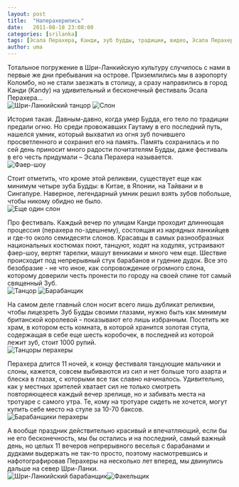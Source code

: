 ```yaml
---
layout: post
title:  "Наперахерились"
date:   2011-08-18 23:08:00
categories: [srilanka]
tags: [Эсала Перахера, Канди, зуб будды, традиции, видео, Эсала Перахера, Канди, традиции, зуб будды]
author: uma
---
```


Тотальное погружение в Шри-Ланкийскую культуру случилось с нами в первые же дни пребывания на острове. Приземлились мы в аэропорту  Коломбо, но не стали заезжать в столицу, а сразу направились в город Канди (Kandy) на удивительный и бесконечный фестиваль Эсала Перахера…    
![Шри-Ланкийский танцор](/esala-perahera/perahera-dancer-thumb.jpg) ![Слон](/esala-perahera/elefant-thumb.jpg)

История такая. Давным-давно, когда умер Будда, его тело по традиции предали огню. Но среди провожавших Гаутаму в его последний путь, нашелся умник, который выхватил из огня зуб почившего просветленного и сохранил его на память. Память сохранилась и по сей день приносит много радости почитателям Будды, даже фестиваль в его честь придумали – Эсала Перахера называется.   
![Фаер-шоу](/esala-perahera/fire-show-thumb.jpg)

Стоит отметить, что кроме этой реликвии, существует еще как минимум четыре зуба Будды: в  Китае, в Японии, на Тайвани и в Сингапуре. Наверное, легендарный умник решил взять зубов побольше, чтобы никому обидно не было.   
![Еще один слон](/esala-perahera/blue-elephant-thumb.jpg)

Про фестиваль. Каждый вечер по улицам Канди проходит длиннющая процессия (перахера по-здешнему),  состоящая из нарядных ланкийцев и где-то около семидесяти слонов. Красавцы в самых разнообразных национальных костюмах поют, танцуют, ходят на ходулях, устраивают фаер-шоу, вертят тарелки, машут вениками и много чем еще. Шествие происходит под непрерывный стук барабанов и гудение дудок. Все это безобразие - не что иное, как сопровождение огромного слона, которому доверили честь пронести по городу на своей спине тот самый священный Зуб.   
![Танцор](/esala-perahera/crazy-dancer-thumb.jpg) ![Барабанщик](/esala-perahera/perahera-drammer-thumb.jpg)

На самом деле главный слон носит всего лишь дубликат реликвии,  чтобы лицезреть Зуб Будды своими глазами, нужно быть как минимум британской королевой - показывают его лишь избранным. Посетить  же храм, в котором есть комната, в которой хранится золотая ступа, содержащая в себе еще шесть коробочек, в последней из которой лежит зуб, стоит 1000 рупий.    
![Танцоры перахеры](/esala-perahera/perahera-dancers-thumb.jpg)

Перахера длится  11 ночей, к концу фестиваля танцующие мальчики и слоны, кажется, совсем выбиваются из сил и нет больше того азарта и блеска в глазах, с которыми все так славно начиналось. Удивительно, как у местных зрителей хватает сил не только смотреть повторяющееся  каждый вечер зрелище, но и забивать места на тротуаре с самого утра. Те, кому на тротуаре сидеть не хочется, могут купить себе место на стуле за 10-70 баксов.   
![Барабанщики перахеры](/esala-perahera/perahera-drammers-thumb.jpg)

А вообще праздник действительно красивый и впечатляющий, если бы не его бесконечность, мы бы остались и на последний, самый важный день, но целых 11 вечеров непрерывного веселья с барабанами и дудками выдержать не так-то просто, поэтому насмотревшись и нафотографировав  Перахеры на несколько лет вперед, мы двинулись дальше на север Шри-Ланки.    
![Шри-Ланкийский барабанщик](/esala-perahera/sri-lankian-drammer-thumb.jpg)![Факельщик](/esala-perahera/torch-bearer-thumb.jpg)


 [1]: /esala-perahera/perahera-dancer-thumb.jpg
  [2]: /esala-perahera/perahera-dancer.jpg
  [3]: /esala-perahera/elefant-thumb.jpg
  [4]: /esala-perahera/elefant.jpg
  [5]: /esala-perahera/fire-show-thumb.jpg
  [6]: /esala-perahera/fire-show.jpg
  [7]: /esala-perahera/blue-elephant-thumb.jpg
  [8]: /esala-perahera/blue-elephant.jpg
  [9]: /esala-perahera/crazy-dancer-thumb.jpg
  [10]: /esala-perahera/crazy-dancer.jpg
  [11]: /esala-perahera/perahera-drammer-thumb.jpg
  [12]: /esala-perahera/perahera-drammer.jpg
  [13]: /esala-perahera/perahera-dancers-thumb.jpg
  [14]: /esala-perahera/perahera-dancers.jpg
  [15]: /esala-perahera/perahera-drammers-thumb.jpg
  [16]: /esala-perahera/perahera-drammers.jpg
  [17]: /esala-perahera/sri-lankian-drammer-thumb.jpg
  [18]: /esala-perahera/sri-lankian-drammer.jpg
  [19]: /esala-perahera/torch-bearer-thumb.jpg
  [20]: /esala-perahera/torch-bearer.jpg


